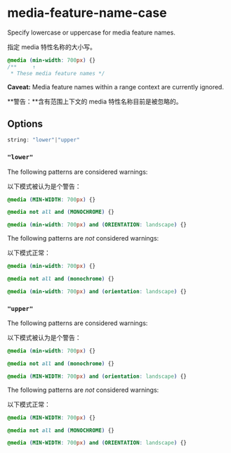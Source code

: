 # media-feature-name-case

Specify lowercase or uppercase for media feature names.

指定 media 特性名称的大小写。

```css
@media (min-width: 700px) {}
/**     ↑
 * These media feature names */
```

**Caveat:** Media feature names within a range context are currently ignored.

**警告：**含有范围上下文的 media 特性名称目前是被忽略的。

## Options

```js
string: "lower"|"upper"
```

### `"lower"`

The following patterns are considered warnings:

以下模式被认为是个警告：

```css
@media (MIN-WIDTH: 700px) {}
```

```css
@media not all and (MONOCHROME) {}
```

```css
@media (min-width: 700px) and (ORIENTATION: landscape) {}
```

The following patterns are *not* considered warnings:

以下模式正常：

```css
@media (min-width: 700px) {}
```

```css
@media not all and (monochrome) {}
```

```css
@media (min-width: 700px) and (orientation: landscape) {}
```

### `"upper"`

The following patterns are considered warnings:

以下模式被认为是个警告：

```css
@media (min-width: 700px) {}
```

```css
@media not all and (monochrome) {}
```

```css
@media (MIN-WIDTH: 700px) and (orientation: landscape) {}
```

The following patterns are *not* considered warnings:

以下模式正常：

```css
@media (MIN-WIDTH: 700px) {}
```

```css
@media not all and (MONOCHROME) {}
```

```css
@media (MIN-WIDTH: 700px) and (ORIENTATION: landscape) {}
```
